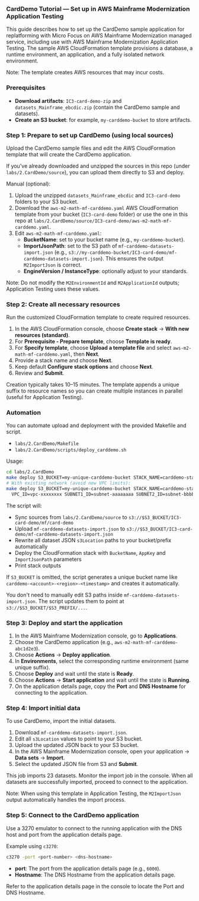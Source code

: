 ### CardDemo Tutorial — Set up in AWS Mainframe Modernization Application Testing

This guide describes how to set up the CardDemo sample application for replatforming with Micro Focus on AWS Mainframe Modernization managed service, including use with AWS Mainframe Modernization Application Testing. The sample AWS CloudFormation template provisions a database, a runtime environment, an application, and a fully isolated network environment.

Note: The template creates AWS resources that may incur costs.

### Prerequisites

- **Download artifacts**: `IC3-card-demo-zip` and `datasets_Mainframe_ebcdic.zip` (contain the CardDemo sample and datasets).
- **Create an S3 bucket**: for example, `my-carddemo-bucket` to store artifacts.

### Step 1: Prepare to set up CardDemo (using local sources)

Upload the CardDemo sample files and edit the AWS CloudFormation template that will create the CardDemo application.

If you've already downloaded and unzipped the sources in this repo (under `labs/2.CardDemo/source`), you can upload them directly to S3 and deploy.

Manual (optional):

1. Upload the unzipped `datasets_Mainframe_ebcdic` and `IC3-card-demo` folders to your S3 bucket.
2. Download the `aws-m2-math-mf-carddemo.yaml` AWS CloudFormation template from your bucket (`IC3-card-demo` folder) or use the one in this repo at `labs/2.CardDemo/source/IC3-card-demo/aws-m2-math-mf-carddemo.yaml`.
3. Edit `aws-m2-math-mf-carddemo.yaml`:
   - **BucketName**: set to your bucket name (e.g., `my-carddemo-bucket`).
   - **ImportJsonPath**: set to the S3 path of `mf-carddemo-datasets-import.json` (e.g., `s3://my-carddemo-bucket/IC3-card-demo/mf-carddemo-datasets-import.json`). This ensures the output `M2ImportJson` is correct.
   - **EngineVersion / InstanceType**: optionally adjust to your standards.

Note: Do not modify the `M2EnvironmentId` and `M2ApplicationId` outputs; Application Testing uses these values.

### Step 2: Create all necessary resources

Run the customized CloudFormation template to create required resources.

1. In the AWS CloudFormation console, choose **Create stack** → **With new resources (standard)**.
2. For **Prerequisite - Prepare template**, choose **Template is ready**.
3. For **Specify template**, choose **Upload a template file** and select `aws-m2-math-mf-carddemo.yaml`, then **Next**.
4. Provide a stack name and choose **Next**.
5. Keep default **Configure stack options** and choose **Next**.
6. Review and **Submit**.

Creation typically takes 10–15 minutes. The template appends a unique suffix to resource names so you can create multiple instances in parallel (useful for Application Testing).

### Automation

You can automate upload and deployment with the provided Makefile and script.

- `labs/2.CardDemo/Makefile`
- `labs/2.CardDemo/scripts/deploy_carddemo.sh`

Usage:

```bash
cd labs/2.CardDemo
make deploy S3_BUCKET=my-unique-carddemo-bucket STACK_NAME=carddemo-stack AWS_REGION=us-east-1
# With existing network (avoid new VPC limits):
make deploy S3_BUCKET=my-unique-carddemo-bucket STACK_NAME=carddemo-stack AWS_REGION=us-east-1 \
  VPC_ID=vpc-xxxxxxxx SUBNET1_ID=subnet-aaaaaaaa SUBNET2_ID=subnet-bbbbbbbb
```

The script will:

- Sync sources from `labs/2.CardDemo/source` to `s3://$S3_BUCKET/IC3-card-demo/mf/card-demo`
- Upload `mf-carddemo-datasets-import.json` to `s3://$S3_BUCKET/IC3-card-demo/mf-carddemo-datasets-import.json`
- Rewrite all dataset JSON `s3Location` paths to your bucket/prefix automatically
- Deploy the CloudFormation stack with `BucketName`, `AppKey` and `ImportJsonPath` parameters
- Print stack outputs

If `S3_BUCKET` is omitted, the script generates a unique bucket name like `carddemo-<account>-<region>-<timestamp>` and creates it automatically.

You don't need to manually edit S3 paths inside `mf-carddemo-datasets-import.json`. The script updates them to point at `s3://$S3_BUCKET/$S3_PREFIX/...`.

### Step 3: Deploy and start the application

1. In the AWS Mainframe Modernization console, go to **Applications**.
2. Choose the CardDemo application (e.g., `aws-m2-math-mf-carddemo-abc1d2e3`).
3. Choose **Actions** → **Deploy application**.
4. In **Environments**, select the corresponding runtime environment (same unique suffix).
5. Choose **Deploy** and wait until the state is **Ready**.
6. Choose **Actions** → **Start application** and wait until the state is **Running**.
7. On the application details page, copy the **Port** and **DNS Hostname** for connecting to the application.

### Step 4: Import initial data

To use CardDemo, import the initial datasets.

1. Download `mf-carddemo-datasets-import.json`.
2. Edit all `s3Location` values to point to your S3 bucket.
3. Upload the updated JSON back to your S3 bucket.
4. In the AWS Mainframe Modernization console, open your application → **Data sets** → **Import**.
5. Select the updated JSON file from S3 and **Submit**.

This job imports 23 datasets. Monitor the import job in the console. When all datasets are successfully imported, proceed to connect to the application.

Note: When using this template in Application Testing, the `M2ImportJson` output automatically handles the import process.

### Step 5: Connect to the CardDemo application

Use a 3270 emulator to connect to the running application with the DNS host and port from the application details page.

Example using `c3270`:

```bash
c3270 -port <port-number> <dns-hostname>
```

- **port**: The port from the application details page (e.g., `6000`).
- **Hostname**: The DNS Hostname from the application details page.

Refer to the application details page in the console to locate the Port and DNS Hostname.


